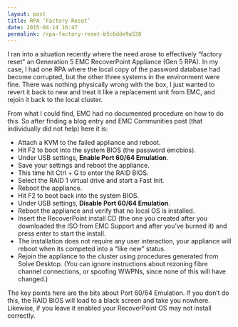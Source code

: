 ```yaml
---
layout: post
title: RPA ‘Factory Reset’
date: 2015-04-14 16:47
permalink: /rpa-factory-reset-b5c6dde9a520
---
```



I ran into a situation recently where the need arose to effectively “factory reset” an Generation 5 EMC RecoverPoint Appliance (Gen 5 RPA). In my case, I had one RPA where the local copy of the password database had become corrupted, but the other three systems in the environment were fine. There was nothing physically wrong with the box, I just wanted to revert it back to new and treat it like a replacement unit from EMC, and rejoin it back to the local cluster.

From what I could find, EMC had no documented procedure on how to do this. So after finding a blog entry and EMC Communities post (that individually did not help) here it is:

*   Attach a KVM to the failed appliance and reboot.
*   Hit F2 to boot into the system BIOS (the password emcbios).
*   Under USB settings, **Enable Port 60/64 Emulation**.
*   Save your settings and reboot the appliance.
*   This time hit Ctrl + G to enter the RAID BIOS.
*   Select the RAID 1 virtual drive and start a Fast Init.
*   Reboot the appliance.
*   Hit F2 to boot back into the system BIOS.
*   Under USB settings, **Disable Port 60/64 Emulation**.
*   Reboot the appliance and verify that no local OS is installed.
*   Insert the RecoverPoint install CD (the one you created after you downloaded the ISO from EMC Support and after you’ve burned it) and press enter to start the install.
*   The installation does not require any user interaction, your appliance will reboot when its competed into a “like new” status.
*   Rejoin the appliance to the cluster using procedures generated from Solve Desktop. (You can ignore instructions about rezoning fibre channel connections, or spoofing WWPNs, since none of this will have changed.)

The key points here are the bits about Port 60/64 Emulation. If you don’t do this, the RAID BIOS will load to a black screen and take you nowhere. Likewise, if you leave it enabled your RecoverPoint OS may not install correctly.
